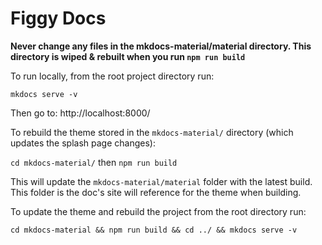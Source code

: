 # Figgy Docs

**Never change any files in the mkdocs-material/material directory. This directory is wiped & rebuilt when you run `npm run build`**

To run locally, from the root project directory run:

```console
mkdocs serve -v 
```

Then go to: http://localhost:8000/


To rebuild the theme stored in the `mkdocs-material/` directory (which updates the splash page changes):

`cd mkdocs-material/` then `npm run build`

This will update the `mkdocs-material/material` folder with the latest build. This folder is the doc's site will reference
for the theme when building.


To update the theme and rebuild the project from the root directory run:

`cd mkdocs-material && npm run build && cd ../ && mkdocs serve -v`